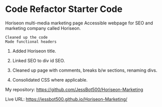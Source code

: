 # Code Refactor Starter Code

Horiseon multi-media marketing page
    Accessible webpage for SEO and marketing company called Horiseon.
    
    Cleaned up the code
    Made functional headers

1. Added Horiseon title.

2. Linked <a>SEO to div id SEO.

3. Cleaned up page with comments, breaks b/w sections, renaming divs.

4. Consolidated CSS where applicable.


My repository: https://github.com/JessBot500/Horiseon-Marketing

Live URL: https://jessbot500.github.io/Horiseon-Marketing/